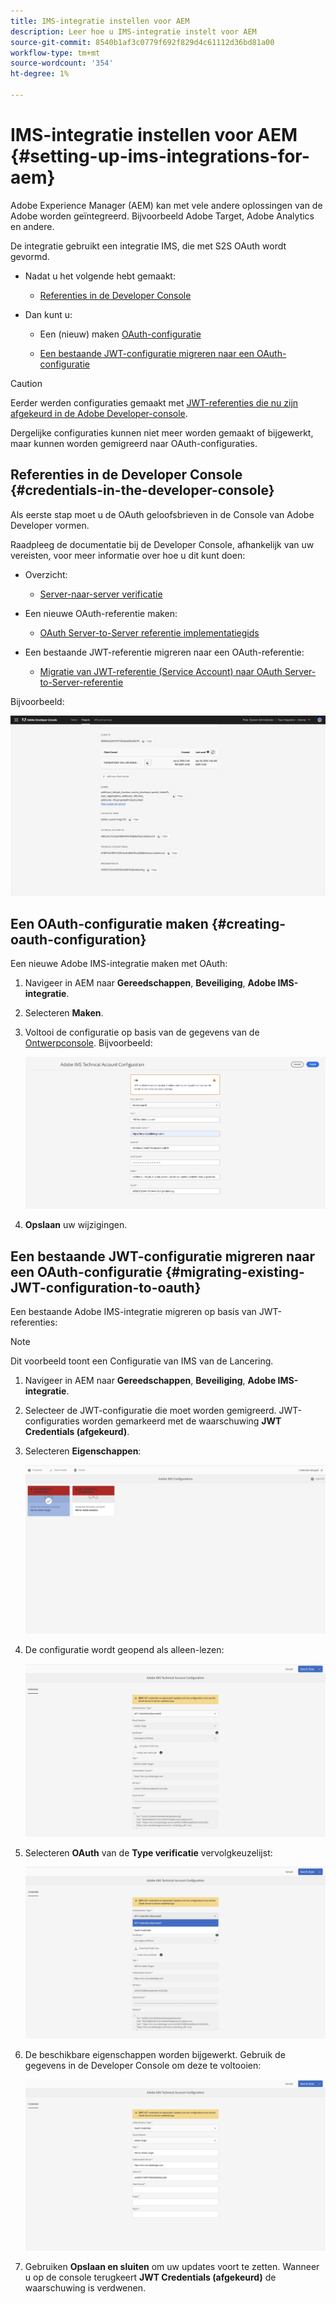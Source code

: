 ```yaml
---
title: IMS-integratie instellen voor AEM
description: Leer hoe u IMS-integratie instelt voor AEM
source-git-commit: 8540b1af3c0779f692f829d4c61112d36bd81a00
workflow-type: tm+mt
source-wordcount: '354'
ht-degree: 1%

---
```



# IMS-integratie instellen voor AEM {#setting-up-ims-integrations-for-aem}

<!--

>[!NOTE]
>
>Adobe customers use [Adobe Developer Console](https://developer.adobe.com/console) to generate credentials that enable access to various APIs. Customers select from various credential types ranging from OAuth Server-to-Server to Single-Page App. One of those credential types, Service Account (JWT) credentials, has been deprecated in favor of the OAuth Server-to-Server credentials with Service Pack 20. This change can be back ported to older Service Packs, starting with Service Pack 11 up to Service Pack 20 with the use of a hotfix that you can download here. -->

Adobe Experience Manager (AEM) kan met vele andere oplossingen van de Adobe worden geïntegreerd. Bijvoorbeeld Adobe Target, Adobe Analytics en andere.

De integratie gebruikt een integratie IMS, die met S2S OAuth wordt gevormd.

* Nadat u het volgende hebt gemaakt:

   * [Referenties in de Developer Console](#credentials-in-the-developer-console)

* Dan kunt u:

   * Een (nieuw) maken [OAuth-configuratie](#creating-oauth-configuration)

   * [Een bestaande JWT-configuratie migreren naar een OAuth-configuratie](#migrating-existing-JWT-configuration-to-oauth)

>[!CAUTION]
>
>Eerder werden configuraties gemaakt met [JWT-referenties die nu zijn afgekeurd in de Adobe Developer-console](/help/sites-administering/jwt-credentials-deprecation-in-adobe-developer-console.md).
>
>Dergelijke configuraties kunnen niet meer worden gemaakt of bijgewerkt, maar kunnen worden gemigreerd naar OAuth-configuraties.

## Referenties in de Developer Console {#credentials-in-the-developer-console}

Als eerste stap moet u de OAuth geloofsbrieven in de Console van Adobe Developer vormen.

Raadpleeg de documentatie bij de Developer Console, afhankelijk van uw vereisten, voor meer informatie over hoe u dit kunt doen:

* Overzicht:

   * [Server-naar-server verificatie](https://developer.adobe.com/developer-console/docs/guides/authentication/ServerToServerAuthentication/)

* Een nieuwe OAuth-referentie maken:

   * [OAuth Server-to-Server referentie implementatiegids](https://developer.adobe.com/developer-console/docs/guides/authentication/ServerToServerAuthentication/implementation/)

* Een bestaande JWT-referentie migreren naar een OAuth-referentie:

   * [Migratie van JWT-referentie (Service Account) naar OAuth Server-to-Server-referentie](https://developer.adobe.com/developer-console/docs/guides/authentication/ServerToServerAuthentication/migration/)

Bijvoorbeeld:

![OAuth Credential in de Developer Console](assets/ims-configuration-developer-console.png)

## Een OAuth-configuratie maken {#creating-oauth-configuration}

Een nieuwe Adobe IMS-integratie maken met OAuth:

1. Navigeer in AEM naar **Gereedschappen**, **Beveiliging**, **Adobe IMS-integratie**.

1. Selecteren **Maken**.

1. Voltooi de configuratie op basis van de gegevens van de [Ontwerpconsole](https://developer.adobe.com/developer-console/docs/guides/authentication/ServerToServerAuthentication/implementation/). Bijvoorbeeld:

   ![OAuth-configuratie maken](assets/ims-create-oauth-configuration.png)

1. **Opslaan** uw wijzigingen.

## Een bestaande JWT-configuratie migreren naar een OAuth-configuratie {#migrating-existing-JWT-configuration-to-oauth}

Een bestaande Adobe IMS-integratie migreren op basis van JWT-referenties:

>[!NOTE]
>
>Dit voorbeeld toont een Configuratie van IMS van de Lancering.

1. Navigeer in AEM naar **Gereedschappen**, **Beveiliging**, **Adobe IMS-integratie**.

1. Selecteer de JWT-configuratie die moet worden gemigreerd. JWT-configuraties worden gemarkeerd met de waarschuwing **JWT Credentials (afgekeurd)**.

1. Selecteren **Eigenschappen**:

   ![JWT-configuratie selecteren](assets/ims-migrate-jwt-select-configuration.png)

1. De configuratie wordt geopend als alleen-lezen:

   ![Configuratieeigenschappen - alleen-lezen](assets/ims-migrate-jwt-properties-read-only.png)

1. Selecteren **OAuth** van de **Type verificatie** vervolgkeuzelijst:

   ![Verificatietype selecteren](assets/ims-migrate-jwt-authentication-type.png)

1. De beschikbare eigenschappen worden bijgewerkt. Gebruik de gegevens in de Developer Console om deze te voltooien:

   ![Volledige details OAuth](assets/ims-migrate-jwt-complete-oauth-details.png)

1. Gebruiken **Opslaan en sluiten** om uw updates voort te zetten.
Wanneer u op de console terugkeert **JWT Credentials (afgekeurd)** de waarschuwing is verdwenen.